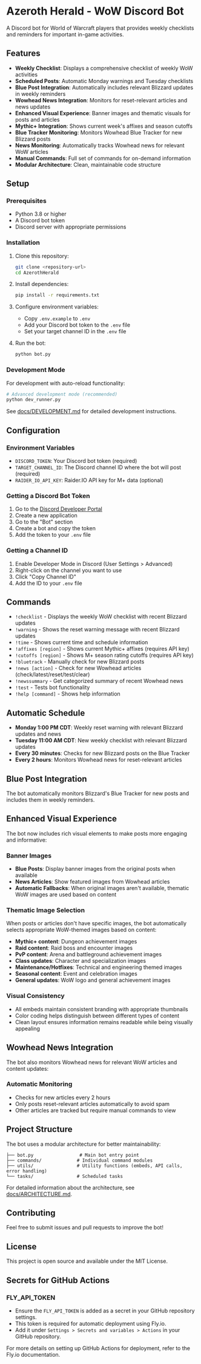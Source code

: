 # Azeroth Herald - WoW Discord Bot

A Discord bot for World of Warcraft players that provides weekly checklists and reminders for important in-game activities.

## Features

- **Weekly Checklist**: Displays a comprehensive checklist of weekly WoW activities
- **Scheduled Posts**: Automatic Monday warnings and Tuesday checklists
- **Blue Post Integration**: Automatically includes relevant Blizzard updates in weekly reminders
- **Wowhead News Integration**: Monitors for reset-relevant articles and news updates
- **Enhanced Visual Experience**: Banner images and thematic visuals for posts and articles
- **Mythic+ Integration**: Shows current week's affixes and season cutoffs
- **Blue Tracker Monitoring**: Monitors Wowhead Blue Tracker for new Blizzard posts
- **News Monitoring**: Automatically tracks Wowhead news for relevant WoW articles
- **Manual Commands**: Full set of commands for on-demand information
- **Modular Architecture**: Clean, maintainable code structure

## Setup

### Prerequisites

- Python 3.8 or higher
- A Discord bot token
- Discord server with appropriate permissions

### Installation

1. Clone this repository:
   ```bash
   git clone <repository-url>
   cd AzerothHerald
   ```

2. Install dependencies:
   ```bash
   pip install -r requirements.txt
   ```

3. Configure environment variables:
   - Copy `.env.example` to `.env`
   - Add your Discord bot token to the `.env` file
   - Set your target channel ID in the `.env` file

4. Run the bot:
   ```bash
   python bot.py
   ```

### Development Mode

For development with auto-reload functionality:

```bash
# Advanced development mode (recommended)
python dev_runner.py
```

See [docs/DEVELOPMENT.md](docs/DEVELOPMENT.md) for detailed development instructions.

## Configuration

### Environment Variables

- `DISCORD_TOKEN`: Your Discord bot token (required)
- `TARGET_CHANNEL_ID`: The Discord channel ID where the bot will post (required)
- `RAIDER_IO_API_KEY`: Raider.IO API key for M+ data (optional)

### Getting a Discord Bot Token

1. Go to the [Discord Developer Portal](https://discord.com/developers/applications)
2. Create a new application
3. Go to the "Bot" section
4. Create a bot and copy the token
5. Add the token to your `.env` file

### Getting a Channel ID

1. Enable Developer Mode in Discord (User Settings > Advanced)
2. Right-click on the channel you want to use
3. Click "Copy Channel ID"
4. Add the ID to your `.env` file

## Commands

- `!checklist` - Displays the weekly WoW checklist with recent Blizzard updates
- `!warning` - Shows the reset warning message with recent Blizzard updates
- `!time` - Shows current time and schedule information
- `!affixes [region]` - Shows current Mythic+ affixes (requires API key)
- `!cutoffs [region]` - Shows M+ season rating cutoffs (requires API key)
- `!bluetrack` - Manually check for new Blizzard posts
- `!news [action]` - Check for new Wowhead articles (check/latest/reset/test/clear)
- `!newssummary` - Get categorized summary of recent Wowhead news
- `!test` - Tests bot functionality
- `!help [command]` - Shows help information

## Automatic Schedule

- **Monday 1:00 PM CDT**: Weekly reset warning with relevant Blizzard updates and news
- **Tuesday 11:00 AM CDT**: New weekly checklist with relevant Blizzard updates
- **Every 30 minutes**: Checks for new Blizzard posts on the Blue Tracker
- **Every 2 hours**: Monitors Wowhead news for reset-relevant articles

## Blue Post Integration

The bot automatically monitors Blizzard's Blue Tracker for new posts and includes them in weekly reminders.

## Enhanced Visual Experience

The bot now includes rich visual elements to make posts more engaging and informative:

### Banner Images
- **Blue Posts**: Display banner images from the original posts when available
- **News Articles**: Show featured images from Wowhead articles
- **Automatic Fallbacks**: When original images aren't available, thematic WoW images are used based on content

### Thematic Image Selection
When posts or articles don't have specific images, the bot automatically selects appropriate WoW-themed images based on content:

- **Mythic+ content**: Dungeon achievement images
- **Raid content**: Raid boss and encounter images  
- **PvP content**: Arena and battleground achievement images
- **Class updates**: Character and specialization images
- **Maintenance/Hotfixes**: Technical and engineering themed images
- **Seasonal content**: Event and celebration images
- **General updates**: WoW logo and general achievement images

### Visual Consistency
- All embeds maintain consistent branding with appropriate thumbnails
- Color coding helps distinguish between different types of content
- Clean layout ensures information remains readable while being visually appealing

## Wowhead News Integration

The bot also monitors Wowhead news for relevant WoW articles and content updates:

### Automatic Monitoring
- Checks for new articles every 2 hours
- Only posts reset-relevant articles automatically to avoid spam
- Other articles are tracked but require manual commands to view

## Project Structure

The bot uses a modular architecture for better maintainability:

```
├── bot.py                 # Main bot entry point
├── commands/             # Individual command modules
├── utils/                # Utility functions (embeds, API calls, error handling)
└── tasks/                # Scheduled tasks
```

For detailed information about the architecture, see [docs/ARCHITECTURE.md](docs/ARCHITECTURE.md).

## Contributing

Feel free to submit issues and pull requests to improve the bot!

## License

This project is open source and available under the MIT License.

## Secrets for GitHub Actions

### FLY_API_TOKEN
- Ensure the `FLY_API_TOKEN` is added as a secret in your GitHub repository settings.
- This token is required for automatic deployment using Fly.io.
- Add it under `Settings > Secrets and variables > Actions` in your GitHub repository.

For more details on setting up GitHub Actions for deployment, refer to the Fly.io documentation.
